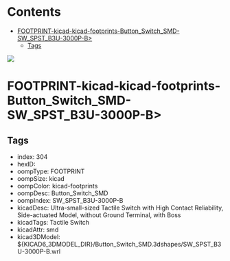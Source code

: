 



Contents
========

* [FOOTPRINT-kicad-kicad-footprints-Button_Switch_SMD-SW_SPST_B3U-3000P-B>](#footprint-kicad-kicad-footprints-button_switch_smd-sw_spst_b3u-3000p-b)
	* [Tags](#tags)
  
![][im]
# FOOTPRINT-kicad-kicad-footprints-Button_Switch_SMD-SW_SPST_B3U-3000P-B>

## Tags

- index: 304
- hexID: 
- oompType: FOOTPRINT
- oompSize: kicad
- oompColor: kicad-footprints
- oompDesc: Button_Switch_SMD
- oompIndex: SW_SPST_B3U-3000P-B
- kicadDesc: Ultra-small-sized Tactile Switch with High Contact Reliability, Side-actuated Model, without Ground Terminal, with Boss
- kicadTags: Tactile Switch
- kicadAttr: smd
- kicad3DModel: ${KICAD6_3DMODEL_DIR}/Button_Switch_SMD.3dshapes/SW_SPST_B3U-3000P-B.wrl



[im]: image.png
